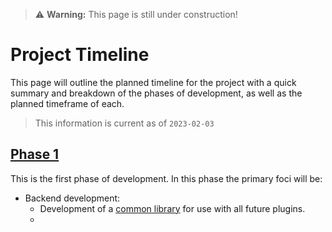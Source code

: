 > ⚠️ **Warning:** This page is still under construction!

# Project Timeline
This page will outline the planned timeline for the project with a quick summary and breakdown of the phases of development, as well as the planned timeframe of each. 

> This information is current as of `2023-02-03`
   
## [Phase 1](timeline/phase-1.md)
This is the first phase of development. In this phase the primary foci will be:
- Backend development:
  - Development of a [common library](../core/common-lib.md) for use with all future plugins.
  - 